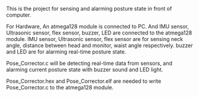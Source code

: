 This is the project for sensing and alarming posture state in front of computer.

For Hardware,
An atmega128 module is connected to PC. And IMU sensor, Ultrasonic sensor, flex sensor, buzzer, LED are connected to the atmega128 module.
IMU sensor, Ultrasonic sensor, flex sensor are for sensing neck angle, distance between head and monitor, waist angle respectively.
buzzer and LED are for alarming real-time posture state.

Pose_Corrector.c will be detecting real-time data from sensors, and alarming current posture state with buzzer sound and LED light.

Pose_Corrector.hex and Pose_Corrector.elf are needed to write Pose_Corrector.c to the atmega128 module.
